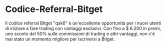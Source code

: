 # Codice-Referral-Bitget
Il codice referral Bitget "qsk6" è un'eccellente opportunità per i nuovi utenti di iniziare a fare trading con vantaggi esclusivi. Con fino a $ 6.200 in premi, uno sconto del 50% sulle commissioni di trading e altri vantaggi, non c'è mai stato un momento migliore per iscriversi a Bitget.
